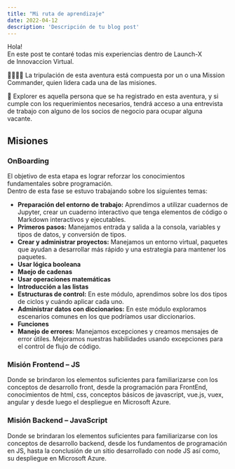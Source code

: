 ```yaml
---
title: "Mi ruta de aprendizaje"
date: 2022-04-12
description: 'Descripción de tu blog post'
---
```


Hola!<br/>
En este post te contaré todas mis experiencias dentro de Launch-X de Innovaccion Virtual.<br/>

👩‍🚀👨‍🚀 La tripulación de esta aventura está compuesta por un o una Mission Commander, quien lidera cada una de las misiones.

🔭 Explorer es aquella persona que se ha registrado en esta aventura, y si cumple con los requerimientos necesarios, tendrá acceso a una entrevista de trabajo con alguno de los socios de negocio para ocupar alguna vacante.

## Misiones
### OnBoarding
El objetivo de esta etapa es lograr reforzar los conocimientos fundamentales sobre programación.<br/>
Dentro de esta fase se estuvo trabajando sobre los siguientes temas:
- **Preparación del entorno de trabajo:** Aprendimos a utilizar cuadernos de Jupyter, crear un cuaderno interactivo que tenga elementos de código o Markdown interactivos y ejecutables.
- **Primeros pasos:** Manejamos entrada y salida a la consola, variables y tipos de datos, y conversión de tipos.
- **Crear y administrar proyectos:** Manejamos un entorno virtual, paquetes que ayudan a desarrollar más rápido y una estrategia para mantener los paquetes.
- **Usar lógica booleana**
- **Maejo de cadenas**
- **Usar operaciones matemáticas**
- **Introducción a las listas**
- **Estructuras de control:** En este módulo, aprendimos sobre los dos tipos de ciclos y cuándo aplicar cada uno.
- **Administrar datos con diccionarios:** En este módulo exploramos escenarios comunes en los que podríamos usar diccionarios.
- **Funciones**
- **Manejo de errores:** Manejamos excepciones y creamos mensajes de error útiles. Mejoramos nuestras habilidades usando excepciones para el control de flujo de código.

### Misión Frontend – JS <br/>
Donde se brindaron los elementos suficientes para familiarizarse con los conceptos de desarrollo front, desde la programación para FrontEnd, conocimientos de html, css, conceptos básicos de javascript, vue.js, vuex, angular y desde luego el despliegue en Microsoft Azure.

### Misión Backend – JavaScript<br/>
Donde se brindaran los elementos suficientes para familiarizarse con los conceptos de desarrollo backend, desde los fundamentos de programación en JS, hasta la conclusión de un sitio desarrollado con node JS así como, su despliegue en Microsoft Azure.
